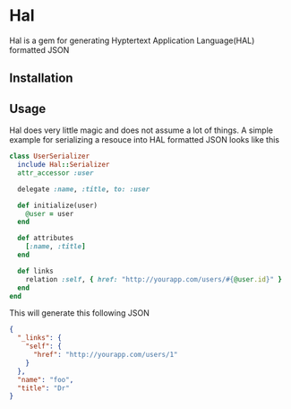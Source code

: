 # Hal

Hal is a gem for generating Hyptertext Application Language(HAL) formatted JSON

## Installation

## Usage

Hal does very little magic and does not assume a lot of things. A simple example for serializing a resouce into HAL formatted JSON looks like this

```ruby
class UserSerializer
  include Hal::Serializer
  attr_accessor :user

  delegate :name, :title, to: :user

  def initialize(user)
    @user = user
  end

  def attributes
    [:name, :title]
  end

  def links
    relation :self, { href: "http://yourapp.com/users/#{@user.id}" }
  end
end
```

This will generate this following JSON

```json
{
  "_links": {
    "self": {
      "href": "http://yourapp.com/users/1"
    }
  },
  "name": "foo",
  "title": "Dr"
}
```
